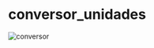 # conversor_unidades
![conversor](https://github.com/Calueto00/conversor_unidades/assets/104561963/4d4d9123-0e64-49f7-88d7-66c67f680eb2)
